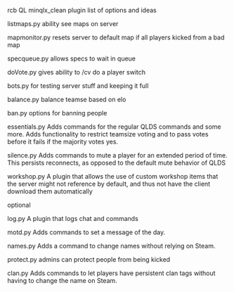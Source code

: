 rcb QL minqlx_clean plugin list of options and ideas

listmaps.py
ability see maps on server

mapmonitor.py
resets server to default map if all players kicked from a bad map

specqueue.py
allows specs to wait in queue

doVote.py
gives ability to /cv do a player switch 

bots.py
for testing server stuff and keeping it full

balance.py
balance teamse based on elo

ban.py
options for banning people

essentials.py
Adds commands for the regular QLDS commands and some more. Adds functionality to restrict teamsize voting and to pass votes before it fails if the majority votes yes. 
 

silence.py
Adds commands to mute a player for an extended period of time. This persists reconnects, as opposed to the default mute behavior of QLDS

workshop.py
A plugin that allows the use of custom workshop items that the server might not reference by default, and thus not have the client download them automatically



optional

log.py
A plugin that logs chat and commands

motd.py
Adds commands to set a message of the day. 

names.py
Adds a command to change names without relying on Steam.

protect.py
admins can protect people from being kicked

clan.py
Adds commands to let players have persistent clan tags without having to change the name on Steam.